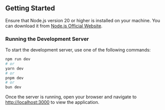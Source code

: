 ## Getting Started

Ensure that Node.js version 20 or higher is installed on your machine. You can download it from [Node.js Official Website](https://nodejs.org/).

### Running the Development Server

To start the development server, use one of the following commands:

```bash
npm run dev
# or
yarn dev
# or
pnpm dev
# or
bun dev
```

Once the server is running, open your browser and navigate to [http://localhost:3000](http://localhost:3000) to view the application.

